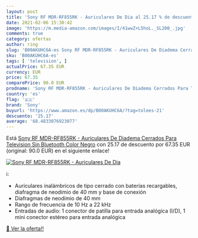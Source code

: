 ```yaml
---
layout: post
title: 'Sony RF MDR-RF855RK - Auriculares De Dia al 25.17 % de descuento'
date: 2021-02-06 15:30:42
image: 'https://m.media-amazon.com/images/I/41wwZ+L5hoL._SL200_.jpg'
comments: true
category: ofertas
author: ring
slug: 'B00AKUHC6A-es Sony RF MDR-RF855RK - Auriculares De Diadema Cerrados Para...'
sku: 'B00AKUHC6A-es'
tags: [ 'television', ]
actualPrice: 67.35 EUR
currency: EUR
price: 67.35
comparePrice: 90.0 EUR
prodname: 'Sony RF MDR-RF855RK - Auriculares De Diadema Cerrados Para Television Sin Bluetooth  Color Negro'
country: 'es'
flag: '🇪🇸'
brand: 'Sony'
buyurl: 'https://www.amazon.es/dp/B00AKUHC6A/?tag=tolees-21'
descuento: '25.17'
average: '68.4833076923077'
---
```


Está [Sony RF MDR-RF855RK - Auriculares De Diadema Cerrados Para Television Sin Bluetooth  Color Negro](https://www.amazon.es/dp/B00AKUHC6A/?tag=tolees-21) con 25.17 de descuento por 67.35 EUR (original: 90.0 EUR) en el siguiente enlace!

[![Sony RF MDR-RF855RK - Auriculares De Dia](https://m.media-amazon.com/images/I/41wwZ+L5hoL._SL200_.jpg)](https://www.amazon.es/dp/B00AKUHC6A/?tag=tolees-21)

ℹ️:

- Auriculares inalámbricos de tipo cerrado con baterías recargables, diafragma de neodimio de 40 mm y base de conexión
- Diafragmas de neodimio de 40 mm
- Rango de frecuencia de 10 Hz a 22 kHz
- Entradas de audio: 1 conector de patilla para entrada analógica (I/D), 1 mini conector estéreo para entrada analógica

[🛒 Ver la oferta!!](https://www.amazon.es/dp/B00AKUHC6A/?tag=tolees-21)
